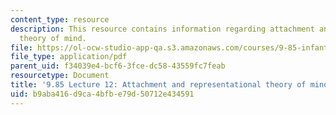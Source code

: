 ```yaml
---
content_type: resource
description: This resource contains information regarding attachment and representational
  theory of mind.
file: https://ol-ocw-studio-app-qa.s3.amazonaws.com/courses/9-85-infant-and-early-childhood-cognition-fall-2012/b9aba416d9ca4bfbe79d50712e434591_MIT9_85F12_lec12.pdf
file_type: application/pdf
parent_uid: f34039e4-bcf6-3fce-dc58-43559fc7feab
resourcetype: Document
title: '9.85 Lecture 12: Attachment and representational theory of mind'
uid: b9aba416-d9ca-4bfb-e79d-50712e434591
---
```

